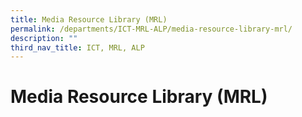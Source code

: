 ```yaml
---
title: Media Resource Library (MRL)
permalink: /departments/ICT-MRL-ALP/media-resource-library-mrl/
description: ""
third_nav_title: ICT, MRL, ALP
---
```

# Media Resource Library (MRL)